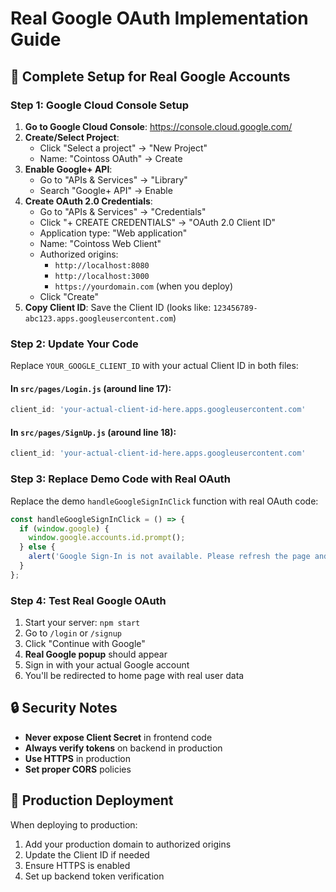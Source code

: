 # Real Google OAuth Implementation Guide

## 🎯 Complete Setup for Real Google Accounts

### Step 1: Google Cloud Console Setup

1. **Go to Google Cloud Console**: https://console.cloud.google.com/
2. **Create/Select Project**: 
   - Click "Select a project" → "New Project"
   - Name: "Cointoss OAuth" → Create
3. **Enable Google+ API**:
   - Go to "APIs & Services" → "Library"
   - Search "Google+ API" → Enable
4. **Create OAuth 2.0 Credentials**:
   - Go to "APIs & Services" → "Credentials"
   - Click "+ CREATE CREDENTIALS" → "OAuth 2.0 Client ID"
   - Application type: "Web application"
   - Name: "Cointoss Web Client"
   - Authorized origins: 
     - `http://localhost:8080`
     - `http://localhost:3000`
     - `https://yourdomain.com` (when you deploy)
   - Click "Create"
5. **Copy Client ID**: Save the Client ID (looks like: `123456789-abc123.apps.googleusercontent.com`)

### Step 2: Update Your Code

Replace `YOUR_GOOGLE_CLIENT_ID` with your actual Client ID in both files:

#### In `src/pages/Login.js` (around line 17):
```javascript
client_id: 'your-actual-client-id-here.apps.googleusercontent.com'
```

#### In `src/pages/SignUp.js` (around line 18):
```javascript
client_id: 'your-actual-client-id-here.apps.googleusercontent.com'
```

### Step 3: Replace Demo Code with Real OAuth

Replace the demo `handleGoogleSignInClick` function with real OAuth code:

```javascript
const handleGoogleSignInClick = () => {
  if (window.google) {
    window.google.accounts.id.prompt();
  } else {
    alert('Google Sign-In is not available. Please refresh the page and try again.');
  }
};
```

### Step 4: Test Real Google OAuth

1. Start your server: `npm start`
2. Go to `/login` or `/signup`
3. Click "Continue with Google"
4. **Real Google popup** should appear
5. Sign in with your actual Google account
6. You'll be redirected to home page with real user data

## 🔒 Security Notes

- **Never expose Client Secret** in frontend code
- **Always verify tokens** on backend in production
- **Use HTTPS** in production
- **Set proper CORS** policies

## 🚀 Production Deployment

When deploying to production:
1. Add your production domain to authorized origins
2. Update the Client ID if needed
3. Ensure HTTPS is enabled
4. Set up backend token verification






